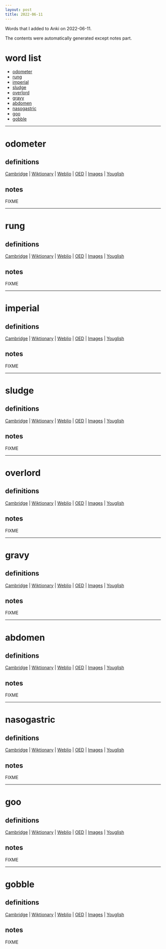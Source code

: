 ```yaml
---
layout: post
title: 2022-06-11
---
```


Words that I added to Anki on 2022-06-11.

The contents were automatically generated except notes part.
# word list
- [odometer](#odometer)
- [rung](#rung)
- [imperial](#imperial)
- [sludge](#sludge)
- [overlord](#overlord)
- [gravy](#gravy)
- [abdomen](#abdomen)
- [nasogastric](#nasogastric)
- [goo](#goo)
- [gobble](#gobble)

---

# odometer
## definitions
[Cambridge](https://dictionary.cambridge.org/us/dictionary/english/odometer)
|
[Wiktionary](https://en.wiktionary.org/wiki/odometer#English)
|
[Weblio](https://ejje.weblio.jp/content_find?query=odometer&searchType=exact)
|
[OED](https://www.oed.com/search?q=odometer)
|
[Images](https://www.google.com/search?tbm=isch&q=odometer)
|
[Youglish](https://youglish.com/pronounce/odometer/english/us)

## notes
FIXME

---

# rung
## definitions
[Cambridge](https://dictionary.cambridge.org/us/dictionary/english/rung)
|
[Wiktionary](https://en.wiktionary.org/wiki/rung#English)
|
[Weblio](https://ejje.weblio.jp/content_find?query=rung&searchType=exact)
|
[OED](https://www.oed.com/search?q=rung)
|
[Images](https://www.google.com/search?tbm=isch&q=rung)
|
[Youglish](https://youglish.com/pronounce/rung/english/us)

## notes
FIXME

---

# imperial
## definitions
[Cambridge](https://dictionary.cambridge.org/us/dictionary/english/imperial)
|
[Wiktionary](https://en.wiktionary.org/wiki/imperial#English)
|
[Weblio](https://ejje.weblio.jp/content_find?query=imperial&searchType=exact)
|
[OED](https://www.oed.com/search?q=imperial)
|
[Images](https://www.google.com/search?tbm=isch&q=imperial)
|
[Youglish](https://youglish.com/pronounce/imperial/english/us)

## notes
FIXME

---

# sludge
## definitions
[Cambridge](https://dictionary.cambridge.org/us/dictionary/english/sludge)
|
[Wiktionary](https://en.wiktionary.org/wiki/sludge#English)
|
[Weblio](https://ejje.weblio.jp/content_find?query=sludge&searchType=exact)
|
[OED](https://www.oed.com/search?q=sludge)
|
[Images](https://www.google.com/search?tbm=isch&q=sludge)
|
[Youglish](https://youglish.com/pronounce/sludge/english/us)

## notes
FIXME

---

# overlord
## definitions
[Cambridge](https://dictionary.cambridge.org/us/dictionary/english/overlord)
|
[Wiktionary](https://en.wiktionary.org/wiki/overlord#English)
|
[Weblio](https://ejje.weblio.jp/content_find?query=overlord&searchType=exact)
|
[OED](https://www.oed.com/search?q=overlord)
|
[Images](https://www.google.com/search?tbm=isch&q=overlord)
|
[Youglish](https://youglish.com/pronounce/overlord/english/us)

## notes
FIXME

---

# gravy
## definitions
[Cambridge](https://dictionary.cambridge.org/us/dictionary/english/gravy)
|
[Wiktionary](https://en.wiktionary.org/wiki/gravy#English)
|
[Weblio](https://ejje.weblio.jp/content_find?query=gravy&searchType=exact)
|
[OED](https://www.oed.com/search?q=gravy)
|
[Images](https://www.google.com/search?tbm=isch&q=gravy)
|
[Youglish](https://youglish.com/pronounce/gravy/english/us)

## notes
FIXME

---

# abdomen
## definitions
[Cambridge](https://dictionary.cambridge.org/us/dictionary/english/abdomen)
|
[Wiktionary](https://en.wiktionary.org/wiki/abdomen#English)
|
[Weblio](https://ejje.weblio.jp/content_find?query=abdomen&searchType=exact)
|
[OED](https://www.oed.com/search?q=abdomen)
|
[Images](https://www.google.com/search?tbm=isch&q=abdomen)
|
[Youglish](https://youglish.com/pronounce/abdomen/english/us)

## notes
FIXME

---

# nasogastric
## definitions
[Cambridge](https://dictionary.cambridge.org/us/dictionary/english/nasogastric)
|
[Wiktionary](https://en.wiktionary.org/wiki/nasogastric#English)
|
[Weblio](https://ejje.weblio.jp/content_find?query=nasogastric&searchType=exact)
|
[OED](https://www.oed.com/search?q=nasogastric)
|
[Images](https://www.google.com/search?tbm=isch&q=nasogastric)
|
[Youglish](https://youglish.com/pronounce/nasogastric/english/us)

## notes
FIXME

---

# goo
## definitions
[Cambridge](https://dictionary.cambridge.org/us/dictionary/english/goo)
|
[Wiktionary](https://en.wiktionary.org/wiki/goo#English)
|
[Weblio](https://ejje.weblio.jp/content_find?query=goo&searchType=exact)
|
[OED](https://www.oed.com/search?q=goo)
|
[Images](https://www.google.com/search?tbm=isch&q=goo)
|
[Youglish](https://youglish.com/pronounce/goo/english/us)

## notes
FIXME

---

# gobble
## definitions
[Cambridge](https://dictionary.cambridge.org/us/dictionary/english/gobble)
|
[Wiktionary](https://en.wiktionary.org/wiki/gobble#English)
|
[Weblio](https://ejje.weblio.jp/content_find?query=gobble&searchType=exact)
|
[OED](https://www.oed.com/search?q=gobble)
|
[Images](https://www.google.com/search?tbm=isch&q=gobble)
|
[Youglish](https://youglish.com/pronounce/gobble/english/us)

## notes
FIXME
